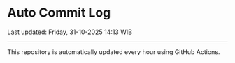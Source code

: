 # Auto Commit Log

Last updated: Friday, 31-10-2025 14:13 WIB

---

This repository is automatically updated every hour using GitHub Actions.
